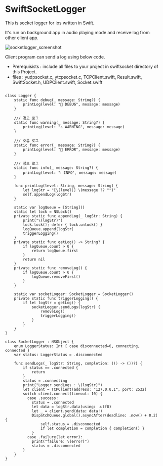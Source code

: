 # SwiftSocketLogger
This is socket logger for ios written in Swift.

It's run on background app in audio playing mode and receive log from other client app.

![socketlogger_screenshot](https://user-images.githubusercontent.com/3222919/176802683-ab00f42f-44d3-481a-bdd8-7d51b429f8ba.jpeg)


Client program can send a log using below code.
- Prerequisists : include all files to your project in swiftsocket directory of this Project.
- files : yudpsocket.c, ytcpsocket.c, TCPClient.swift, Result.swift, SwiftSocket.h, UDPClient.swift, Socket.swift

```

class Logger {
    static func debug(_ message: String?) {
        printLog(level: "🐛 DEBUG", message: message)
    }
    
    /// 경고 로그
    static func warning(_ message: String?) {
        printLog(level: "⚠️ WARNING", message: message)
    }
    
    /// 오류 로그
    static func error(_ message: String?) {
        printLog(level: "🚫 ERROR", message: message)
    }
    
    /// 정보 로그
    static func info(_ message: String?) {
        printLog(level: "ℹ️ INFO", message: message)
    }

    func printLog(level: String, message: String) {
        let logStr = "[\(level)] \(message ?? "")"
        self.appendLog(logStr)
    }
    
    static var logQueue = [String]()
    static let lock = NSLock()
    private static func appendLog(_ logStr: String) {
        print("\(logStr)")
        lock.lock(); defer { lock.unlock() }
        logQueue.append(logStr)
        triggerLogging()
    }
    private static func getLog() -> String? {
        if logQueue.count > 0 {
            return logQueue.first
        }
        return nil
    }
    private static func removeLog() {
        if logQueue.count > 0 {
            logQueue.removeFirst()
        }
    }
    
    static var socketLogger: SocketLogger = SocketLogger()
    private static func triggerLogging() {
        if let logStr = getLog() {
            socketLogger.sendLogs(logStr) {
                removeLog()
                triggerLogging()
            }
        }
    }
}

class SocketLogger : NSObject {
    enum LoggerStatus: Int { case disconnected=0, connecting, connected }
    var status: LoggerStatus = .disconnected

    func sendLogs(_ logStr: String, completion: (() -> ())?) {
        if status == .connected {
            return
        }
        status = .connecting
        print("Logger sendLogs : \(logStr)")
        let client = TCPClient(address: "127.0.0.1", port: 2532)
        switch client.connect(timeout: 10) {
          case .success:
            status = .connected
            let data = logStr.data(using: .utf8)
            let _ = client.send(data: data!)
            DispatchQueue.global().asyncAfter(deadline: .now() + 0.2) {
                self.status = .disconnected
                if let completion = completion { completion() }
            }
          case .failure(let error):
            print("failure: \(error)")
            status = .disconnected
        }
    }
}

```
